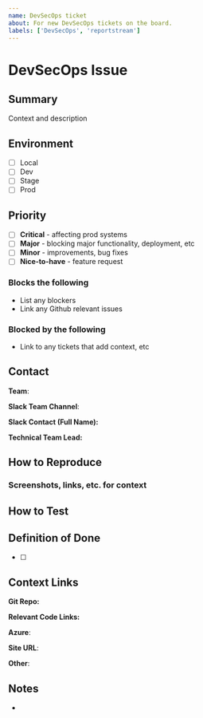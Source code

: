 ```yaml
---
name: DevSecOps ticket
about: For new DevSecOps tickets on the board.
labels: ['DevSecOps', 'reportstream']
---
```

# DevSecOps Issue

## Summary

Context and description

## Environment

- [ ] Local
- [ ] Dev
- [ ] Stage
- [ ] Prod

## Priority

- [ ] **Critical** - affecting prod systems
- [ ] **Major** - blocking major functionality, deployment, etc
- [ ] **Minor** - improvements, bug fixes
- [ ] **Nice-to-have** - feature request

### Blocks the following

- List any blockers
- Link any Github relevant issues

### Blocked by the following

- Link to any tickets that add context, etc

## Contact

**Team**:

**Slack Team Channel**:

**Slack Contact (Full Name):**

**Technical Team Lead:**

## How to Reproduce

### Screenshots, links, etc. for context

## How to Test

## Definition of Done

- [ ]

## Context Links

**Git Repo:**

**Relevant Code Links:**

**Azure**:

**Site URL**:

**Other**:

## Notes

-